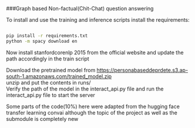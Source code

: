 ###Graph based Non-factual(Chit-Chat) question answering 

To install and use the training and inference scripts install the requirements:<br>

```bash

pip install -r requirements.txt
python -m spacy download en
```
Now install stanfordcorenlp 2015 from the official website and update the path accordingly in the train script <br>

Download the pretrained model from https://personabaseddeprdete.s3.ap-south-1.amazonaws.com/trained_model.zip <br>
unzip and put the contents in runs/ <br>
Verify  the path of the model in the interact_api.py file and run the interact_api.py file to start the server



Some parts of the code(10%) here were adapted from the hugging face transfer learning convai although the topic of the project as well as the submodule is completely new <br>
